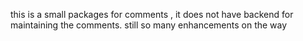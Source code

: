 this is a small packages for comments , 
it does not have backend for maintaining the comments.
still so many enhancements on the way
